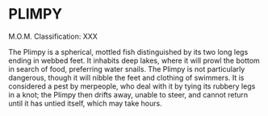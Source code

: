 # PLIMPY  
M.O.M. Classification: XXX  
  
The Plimpy is a spherical, mottled fish distinguished by its two long legs ending in webbed feet. It inhabits deep lakes, where it will prowl the bottom in search of food, preferring water snails. The Plimpy is not particularly dangerous, though it will nibble the feet and clothing of swimmers. It is considered a pest by merpeople, who deal with it by tying its rubbery legs in a knot; the Plimpy then drifts away, unable to steer, and cannot return until it has untied itself, which may take hours.  
  
